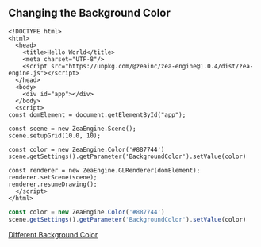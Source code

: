 
## Changing the Background Color



```
<!DOCTYPE html>
<html>
  <head>
    <title>Hello World</title>
    <meta charset="UTF-8"/>
    <script src="https://unpkg.com/@zeainc/zea-engine@1.0.4/dist/zea-engine.js"></script>
  </head>
  <body>
    <div id="app"></div>
  </body>
  <script>
const domElement = document.getElementById("app");

const scene = new ZeaEngine.Scene();
scene.setupGrid(10.0, 10);

const color = new ZeaEngine.Color('#887744')
scene.getSettings().getParameter('BackgroundColor').setValue(color)

const renderer = new ZeaEngine.GLRenderer(domElement);
renderer.setScene(scene);
renderer.resumeDrawing();
  </script>
</html>
```


```javascript
const color = new ZeaEngine.Color('#887744')
scene.getSettings().getParameter('BackgroundColor').setValue(color)
```


[Different Background Color](./HelloWorld-DifferentBackgroundColor.html ':include :type=iframe width=100% height=800px')